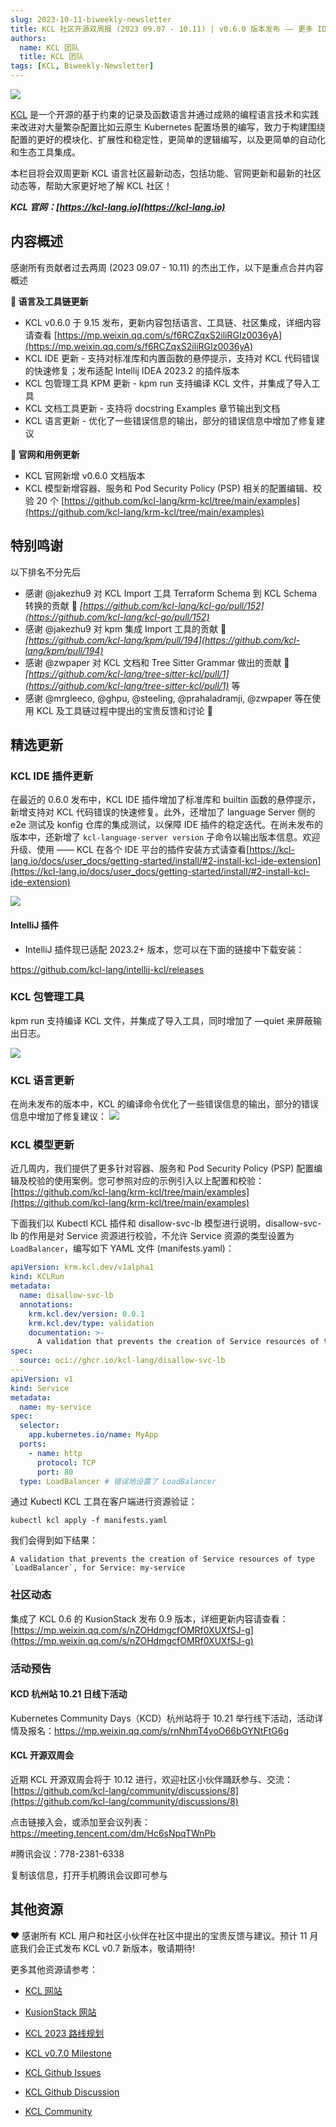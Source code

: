 ```yaml
---
slug: 2023-10-11-biweekly-newsletter
title: KCL 社区开源双周报 (2023 09.07 - 10.11) | v0.6.0 版本发布 —— 更多 IDE 插件、包管理支持!
authors:
  name: KCL 团队
  title: KCL 团队
tags: [KCL, Biweekly-Newsletter]
---
```


![](/img/biweekly-newsletter-zh.png)

[KCL](https://github.com/kcl-lang) 是一个开源的基于约束的记录及函数语言并通过成熟的编程语言技术和实践来改进对大量繁杂配置比如云原生 Kubernetes 配置场景的编写，致力于构建围绕配置的更好的模块化、扩展性和稳定性，更简单的逻辑编写，以及更简单的自动化和生态工具集成。

本栏目将会双周更新 KCL 语言社区最新动态，包括功能、官网更新和最新的社区动态等，帮助大家更好地了解 KCL 社区！

***KCL 官网：[https://kcl-lang.io](https://kcl-lang.io)***

## 内容概述

感谢所有贡献者过去两周 (2023 09.07 - 10.11) 的杰出工作，以下是重点合并内容概述

**🔧 语言及工具链更新**
- KCL v0.6.0 于 9.15 发布，更新内容包括语言、工具链、社区集成，详细内容请查看 [https://mp.weixin.qq.com/s/f6RCZqxS2iliRGIz0036yA](https://mp.weixin.qq.com/s/f6RCZqxS2iliRGIz0036yA)
- KCL IDE 更新 - 支持对标准库和内置函数的悬停提示，支持对 KCL 代码错误的快速修复；发布适配 Intellij IDEA 2023.2 的插件版本
- KCL 包管理工具 KPM 更新 - kpm run 支持编译 KCL 文件，并集成了导入工具
- KCL 文档工具更新 - 支持将 docstring Examples 章节输出到文档
- KCL 语言更新 - 优化了一些错误信息的输出，部分的错误信息中增加了修复建议

**📰 官网和用例更新**

- KCL 官网新增 v0.6.0 文档版本
- KCL 模型新增容器、服务和 Pod Security Policy (PSP) 相关的配置编辑、校验 20 个 [https://github.com/kcl-lang/krm-kcl/tree/main/examples](https://github.com/kcl-lang/krm-kcl/tree/main/examples)

## 特别鸣谢

以下排名不分先后

- 感谢 @jakezhu9 对 KCL Import 工具 Terraform Schema 到 KCL Schema 转换的贡献 🙌 *[https://github.com/kcl-lang/kcl-go/pull/152](https://github.com/kcl-lang/kcl-go/pull/152)*
- 感谢 @jakezhu9 对 kpm 集成 Import 工具的贡献 🙌 *[https://github.com/kcl-lang/kpm/pull/194](https://github.com/kcl-lang/kpm/pull/194)*
- 感谢 @zwpaper 对 KCL 文档和 Tree Sitter Grammar 做出的贡献 🙌 *[https://github.com/kcl-lang/tree-sitter-kcl/pull/1](https://github.com/kcl-lang/tree-sitter-kcl/pull/1)* 等
- 感谢 @mrgleeco, @ghpu, @steeling, @prahaladramji, @zwpaper 等在使用 KCL 及工具链过程中提出的宝贵反馈和讨论 🙌

## 精选更新

### KCL IDE 插件更新

在最近的 0.6.0 发布中，KCL IDE 插件增加了标准库和 builtin 函数的悬停提示，新增支持对 KCL 代码错误的快速修复。此外，还增加了 language Server 侧的 e2e 测试及 konfig 仓库的集成测试，以保障 IDE 插件的稳定迭代。在尚未发布的版本中，还新增了 `kcl-language-server version` 子命令以输出版本信息。欢迎升级、使用 —— KCL 在各个 IDE 平台的插件安装方式请查看[https://kcl-lang.io/docs/user_docs/getting-started/install/#2-install-kcl-ide-extension](https://kcl-lang.io/docs/user_docs/getting-started/install/#2-install-kcl-ide-extension)

![](/img/docs/tools/Ide/vs-code/hover-built-in.png)

#### IntelliJ 插件

+ IntelliJ 插件现已适配 2023.2+ 版本，您可以在下面的链接中下载安装：

https://github.com/kcl-lang/intellij-kcl/releases

### KCL 包管理工具

kpm run 支持编译 KCL 文件，并集成了导入工具，同时增加了 —quiet 来屏蔽输出日志。

![](/img/docs/tools/kpm/kpm-run-file.png)

### KCL 语言更新

在尚未发布的版本中，KCL 的编译命令优化了一些错误信息的输出，部分的错误信息中增加了修复建议：
![](/img/blog/2023-10-11-kcl-biweekly-newsletter/error-suggestion.png)

### KCL 模型更新

近几周内，我们提供了更多针对容器、服务和 Pod Security Policy (PSP) 配置编辑及校验的使用案例。您可参照对应的示例引入以上配置和校验： [https://github.com/kcl-lang/krm-kcl/tree/main/examples](https://github.com/kcl-lang/krm-kcl/tree/main/examples)

下面我们以 Kubectl KCL 插件和 disallow-svc-lb 模型进行说明，disallow-svc-lb 的作用是对 Service 资源进行校验，不允许 Service 资源的类型设置为 `LoadBalancer`，编写如下 YAML 文件 (manifests.yaml)：
  
  ```yaml
  apiVersion: krm.kcl.dev/v1alpha1
  kind: KCLRun
  metadata:
    name: disallow-svc-lb
    annotations: 
      krm.kcl.dev/version: 0.0.1
      krm.kcl.dev/type: validation
      documentation: >-
        A validation that prevents the creation of Service resources of type `LoadBalancer`
  spec:
    source: oci://ghcr.io/kcl-lang/disallow-svc-lb
  ---
  apiVersion: v1
  kind: Service
  metadata:
    name: my-service
  spec:
    selector:
      app.kubernetes.io/name: MyApp
    ports:
      - name: http
        protocol: TCP
        port: 80
    type: LoadBalancer # 错误地设置了 LoadBalancer
  ```

通过 Kubectl KCL 工具在客户端进行资源验证：

  ```shell
  kubectl kcl apply -f manifests.yaml
  ```

我们会得到如下结果：

  ```shell
  A validation that prevents the creation of Service resources of type `LoadBalancer`, for Service: my-service
  ```

### 社区动态

集成了 KCL 0.6 的 KusionStack 发布 0.9 版本，详细更新内容请查看：[https://mp.weixin.qq.com/s/nZOHdmgcfOMRf0XUXfSJ-g](https://mp.weixin.qq.com/s/nZOHdmgcfOMRf0XUXfSJ-g)

### 活动预告

#### KCD 杭州站 10.21 日线下活动

Kubernetes Community Days（KCD）杭州站将于 10.21 举行线下活动，活动详情及报名：https://mp.weixin.qq.com/s/rnNhmT4yoO66bGYNtFtG6g

#### KCL 开源双周会

近期 KCL 开源双周会将于 10.12 进行，欢迎社区小伙伴踊跃参与、交流：[https://github.com/kcl-lang/community/discussions/8](https://github.com/kcl-lang/community/discussions/8)

点击链接入会，或添加至会议列表：
https://meeting.tencent.com/dm/Hc6sNpqTWnPb

#腾讯会议：778-2381-6338

复制该信息，打开手机腾讯会议即可参与

## 其他资源

❤️ 感谢所有 KCL 用户和社区小伙伴在社区中提出的宝贵反馈与建议。预计 11 月底我们会正式发布 KCL v0.7 新版本，敬请期待!

更多其他资源请参考：

- [KCL 网站](https://kcl-lang.io/)
- [KusionStack 网站](https://kusionstack.io/)

- [KCL 2023 路线规划](https://kcl-lang.io/docs/community/release-policy/roadmap)
- [KCL v0.7.0 Milestone](https://github.com/kcl-lang/kcl/milestone/7)
- [KCL Github Issues](https://github.com/kcl-lang/kcl/issues)
- [KCL Github Discussion](https://github.com/orgs/kcl-lang/discussions)
- [KCL Community](https://github.com/kcl-lang/community)
